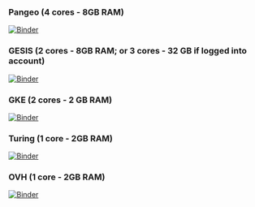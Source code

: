 
### Pangeo (4 cores - 8GB RAM)
[![Binder](https://mybinder.org/badge_logo.svg)](https://binder.pangeo.io/v2/gh/richherr/pyrnotebook_hpc_ml/master?urlpath=tree)

### GESIS (2 cores - 8GB RAM; or 3 cores - 32 GB if logged into account)
 
[![Binder](https://mybinder.org/badge_logo.svg)](https://notebooks.gesis.org/binder/v2/gh/richherr/pyrnotebook_hpc_ml/HEAD)

### GKE (2 cores - 2 GB RAM)
[![Binder](https://mybinder.org/badge_logo.svg)](https://mybinder.org/v2/gh/richherr/pyrnotebook_hpc_ml/HEAD)

### Turing (1 core - 2GB RAM)
[![Binder](https://mybinder.org/badge_logo.svg)](https://turing.mybinder.org/v2/gh/richherr/pyrnotebook_hpc_ml/HEAD)

### OVH (1 core - 2GB RAM)
[![Binder](https://mybinder.org/badge_logo.svg)](https://ovh.mybinder.org/v2/gh/richherr/pyrnotebook_hpc_ml/HEAD)